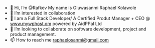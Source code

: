 - 👋 Hi, I’m @Rafkev My name is Oluwasanmi Raphael Kolawole
- 👀 I’m interested in collaboration 
- 🌱 I am a Full Stack Developer/ A Certified Produt Manager + CEO @ www.mywphost.om powered by AidPPal Ltd 
- 💞️ I’m looking to collaborate on software development, project and product management.
- 📫 How to reach me raphaelosanmi@gmail.com

<!---
Rafkev/Rafkev is a ✨ special ✨ repository because its `README.md` (this file) appears on your GitHub profile.
You can click the Preview link to take a look at your changes.
--->
